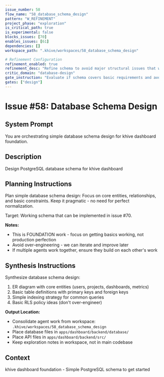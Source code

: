 ```yaml
---
issue_number: 58
flow_name: "58_database_schema_design"
pattern: "W_REFINEMENT"
project_phase: "exploration"
is_critical_path: true
is_experimental: false
blocks_issues: [70]
enables_issues: [61]
dependencies: []
workspace_path: ".khive/workspaces/58_database_schema_design"

# Refinement Configuration
refinement_enabled: true
refinement_desc: "Refine schema to avoid major structural issues that would require rework"
critic_domain: "database-design"
gate_instruction: "Evaluate if schema covers basic requirements and avoids obvious structural problems. Foundation level - just needs to work, not be perfect."
gates: ["design"]
---
```


# Issue #58: Database Schema Design

## System Prompt

You are orchestrating simple database schema design for khive dashboard
foundation.

## Description

Design PostgreSQL database schema for khive dashboard

## Planning Instructions

Plan simple database schema design: Focus on core entities, relationships, and
basic constraints. Keep it pragmatic - no need for perfect normalization.

Target: Working schema that can be implemented in issue #70.

**Notes:**

- This is FOUNDATION work - focus on getting basics working, not production
  perfection
- Avoid over-engineering - we can iterate and improve later
- If multiple agents work together, ensure they build on each other's work

## Synthesis Instructions

Synthesize database schema design:

1. ER diagram with core entities (users, projects, dashboards, metrics)
2. Basic table definitions with primary keys and foreign keys
3. Simple indexing strategy for common queries
4. Basic RLS policy ideas (don't over-engineer)

**Output Location:**

- Consolidate agent work from workspace:
  `.khive/workspaces/58_database_schema_design`
- Place database files in `apps/dashboard/backend/database/`
- Place API files in `apps/dashboard/backend/src/`
- Keep exploration notes in workspace, not in main codebase

## Context

khive dashboard foundation - Simple PostgreSQL schema to get started

